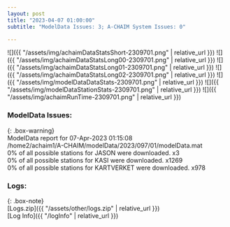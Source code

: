 ```yaml
---
layout: post
title: "2023-04-07 01:00:00"
subtitle: "ModelData Issues: 3; A-CHAIM System Issues: 0"

---
```


![]({{ "/assets/img/achaimDataStatsShort-2309701.png" | relative_url }})
![]({{ "/assets/img/achaimDataStatsLong00-2309701.png" | relative_url }})
![]({{ "/assets/img/achaimDataStatsLong01-2309701.png" | relative_url }})
![]({{ "/assets/img/achaimDataStatsLong02-2309701.png" | relative_url }})
![]({{ "/assets/img/modelDataDataStats-2309701.png" | relative_url }})
![]({{ "/assets/img/modelDataStationStats-2309701.png" | relative_url }})
![]({{ "/assets/img/achaimRunTime-2309701.png" | relative_url }})


### ModelData Issues:  
  
{: .box-warning}  
 ModelData report for 07-Apr-2023 01:15:08   
 /home2/achaim1/A-CHAIM/modelData/2023/097/01/modelData.mat   
 0% of all possible stations for JASON were downloaded. x3   
 0% of all possible stations for KASI were downloaded. x1269   
 0% of all possible stations for KARTVERKET were downloaded. x978   
  


### Logs:  
  
{: .box-note}  
[Logs.zip]({{ "/assets/other/logs.zip" | relative_url }})  
[Log Info]({{ "/logInfo" | relative_url }})  
